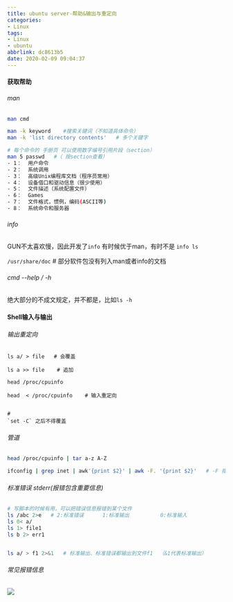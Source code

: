 ```yaml
---
title: ubuntu server-帮助&输出与重定向
categories:
- Linux
tags:
- Linux
- ubuntu
abbrlink: dc8613b5
date: 2020-02-09 09:04:37
---
```




#### 获取帮助

###### man

```bash
man cmd

man -k keyword    #搜索关键词（不知道具体命令）
man -k 'list directory contents'   # 多个关键字

# 每个命令的 手册页 可以使用数字编号引用片段（section）
man 5 passwd   #（ 按section查看）
- 1：  用户命令
- 2：  系统调用
- 3：  高级Unix编程库文档（程序员常用）
- 4：  设备借口和驱动信息（很少使用）
- 5：  文件描述（系统配置文件）
- 6：  Games
- 7：  文件格式，惯例，编码(ASCII等)
- 8：  系统命令和服务器
```



###### info

GUN不太喜欢慢，因此开发了`info`
有时候优于man，有时不是
`info ls`

`/usr/share/doc` # 部分软件包没有列入man或者info的文档

###### cmd --help / -h

绝大部分的不成文规定，并不都是，比如`ls -h`

#### Shell输入与输出

###### 输出重定向

```shell
ls a/ > file   # 会覆盖

ls a >> file    # 追加

head /proc/cpuinfo 

head  < /proc/cpuinfo    # 输入重定向


#
`set -C` 之后不得覆盖
```

###### 管道

```bash
head /proc/cpuinfo | tar a-z A-Z

ifconfig | grep inet | awk'{print $2}' | awk -F. '{print $2}'   # -F 指定分隔符，这里以.分割
```

###### 标准错误 stderr(报错包含重要信息)

```bash
# 写脚本的时候有用，可以把错误信息报错到某个文件
ls /abc 2>e   # 2:标准错误      1:标准输出          0:标准输入
ls 0< a/
ls 1> file1
ls b 2> err1


ls a/ > f1 2>&1   # 标准输出、标准错误都输出到文件f1  （&1代表标准输出）
```

###### 常见报错信息

<img src="http://image.xpshuai.cn//error.png"></img>







